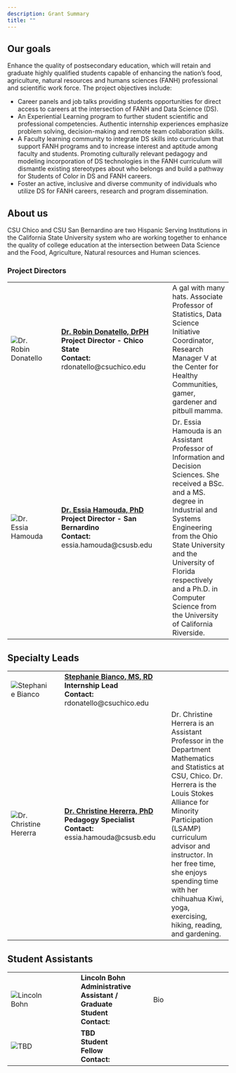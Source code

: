 ```yaml
---
description: Grant Summary
title: ""
---
```



## Our goals

Enhance the quality of postsecondary education, which will retain and graduate highly qualified students capable of enhancing the nation’s food, agriculture, natural resources and humans sciences (FANH) professional and scientific work force. The project objectives include:

  * Career panels and job talks providing students opportunities for direct access to careers at the intersection of FANH and Data Science (DS). 
  * An Experiential Learning program to further student scientific and professional competencies. Authentic internship experiences emphasize problem solving, decision-making and 
remote team collaboration skills. 
  * A Faculty learning community to integrate DS skills into curriculum that support FANH programs and to increase interest and 
aptitude among faculty and students. Promoting culturally relevant pedagogy and modeling incorporation of DS technologies in the FANH curriculum will dismantle 
existing stereotypes about who belongs and build a pathway for Students of Color in DS and FANH careers. 
  * Foster an active, inclusive and diverse community of 
individuals who utilize DS for FANH careers, research and program dissemination.

## About us

CSU Chico and CSU San Bernardino are two Hispanic Serving Institutions in the California State University system who are working together to enhance the quality of college education at the intersection between Data Science and the Food, Agriculture, Natural resources and Human sciences. 

### Project Directors
<style>
img{
  max-width: 100%;
}
</style>

<table>
<tr>
  <td width="200"><img src="/img/project_staff/Robin.jpg" alt="Dr. Robin Donatello"/></td>
  <td width="50"></td>
  <td width="250">
    <a href="https://www.norcalbiostat.com/"><strong>Dr. Robin Donatello, DrPH</strong></a><br>
    <strong>Project Director - Chico State</strong><br> 
    <strong>Contact:</strong> rdonatello@csuchico.edu
  </td>
  <td width="50"></td>
  <td width="400">A gal with many hats. Associate Professor of Statistics, Data Science Initiative Coordinator, Research Manager V at the Center for Healthy Communities, gamer, gardener and pitbull mamma.</td>
</tr>
<tr>
  <td width="200"><img src="/img/project_staff/Essia.jpg" alt="Dr. Essia Hamouda"/></td>
  <td width="50"></td>
  <td width="400">
    <a href="https://www.norcalbiostat.com/"><strong>Dr. Essia Hamouda, PhD</strong></a><br>
    <strong>Project Director - San Bernardino</strong><br> 
    <strong>Contact:</strong> essia.hamouda@csusb.edu
  </td>
  <td width="50"></td>
  <td width="350">Dr. Essia Hamouda is an Assistant Professor of Information and Decision 
Sciences. She received a BSc. and a MS. degree in Industrial and Systems Engineering 
from the Ohio State University and the University of Florida respectively and a 
Ph.D. in Computer Science from the University of California Riverside.</td>
</tr>
</table>

## Specialty Leads

<table>
<tr>
  <td width="200"><img src="/img/project_staff/Stephanie.jpg" alt="Stephanie Bianco"/></td>
  <td width="50"></td>
  <td width="100">
    <a href="https://www.csuchico.edu/chc/about/staff/administrative-staff/directors/stephanie-bianco.shtml"><strong>Stephanie Bianco, MS, RD</strong></a><br>
    <strong>Internship Lead</strong><br> 
    <strong>Contact:</strong> rdonatello@csuchico.edu
  </td>
  <td width="50"></td>
  <td width="400"></td>
</tr>
<tr></tr>
<tr>
  <td width="200"><img src="/img/project_staff/Christine.jpg" alt="Dr. Christine Hererra"/></td>
  <td width="50"></td>
  <td width="100">
    <a href="https://www.norcalbiostat.com/"><strong>Dr. Christine Hererra, PhD</strong></a><br>
    <strong>Pedagogy Specialist</strong><br> 
    <strong>Contact:</strong> essia.hamouda@csusb.edu
  </td>
  <td width="50"></td>
  <td width="400">Dr. Christine Herrera is an Assistant Professor in the Department Mathematics and Statistics at CSU, Chico. Dr. Herrera is the Louis Stokes Alliance for Minority Participation (LSAMP) curriculum advisor and instructor. In her free time, she enjoys spending time with her chihuahua Kiwi, yoga, exercising, hiking, reading, and gardening.</td>
</tr>
</table>

## Student Assistants
<table>
<tr>
  <td width="200"><img src="/img/project_staff/Blank.jpg" alt="Lincoln Bohn"/></td>
  <td width="50"></td>
  <td width="100">
    <strong>Lincoln Bohn</strong><br>
    <strong>Administrative Assistant / Graduate Student</strong><br> 
    <strong>Contact:</strong>
  </td>
  <td width="50"></td>
  <td width="400">Bio</td>
</tr>
<tr>
  <td width="200"><img src="/img/project_staff/Blank.jpg" alt="TBD"/></td>
  <td width="50"></td>
  <td width="100">
    <strong>TBD</strong><br>
    <strong>Student Fellow</strong><br> 
    <strong>Contact:</strong> 
  </td>
  <td width="50"></td>
  <td width="400"></td>
</tr>
</table>

<br><br>
